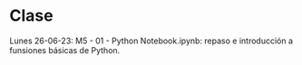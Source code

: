 # Clase
Lunes 26-06-23:
M5 - 01 - Python Notebook.ipynb: repaso e introducción a funsiones básicas de Python. 
